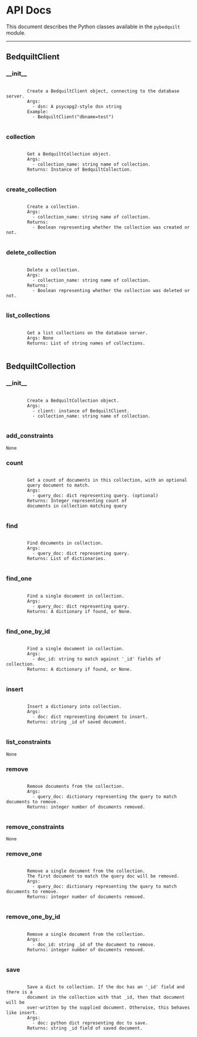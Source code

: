 # API Docs

This document describes the Python classes available in the `pybedquilt` module.

---- ---- ---- ----


## BedquiltClient



### \_\_init\_\_

```

        Create a BedquiltClient object, connecting to the database server.
        Args:
          - dsn: A psycopg2-style dsn string
        Example:
          - BedquiltClient("dbname=test")
        
```



### collection

```

        Get a BedquiltCollection object.
        Args:
          - collection_name: string name of collection.
        Returns: Instance of BedquiltCollection.
        
```



### create\_collection

```

        Create a collection.
        Args:
          - collection_name: string name of collection.
        Returns:
          - Boolean representing whether the collection was created or not.
        
```



### delete\_collection

```

        Delete a collection.
        Args:
          - collection_name: string name of collection.
        Returns:
          - Boolean representing whether the collection was deleted or not.
        
```



### list\_collections

```

        Get a list collections on the database server.
        Args: None
        Returns: List of string names of collections.
        
```


## BedquiltCollection



### \_\_init\_\_

```

        Create a BedquiltCollection object.
        Args:
          - client: instance of BedquiltClient.
          - collection_name: string name of collection.
        
```



### add\_constraints

```
None
```



### count

```

        Get a count of documents in this collection, with an optional
        query document to match.
        Args:
          - query_doc: dict representing query. (optional)
        Returns: Integer representing count of
        documents in collection matching query
        
```



### find

```

        Find documents in collection.
        Args:
          - query_doc: dict representing query.
        Returns: List of dictionaries.
        
```



### find\_one

```

        Find a single document in collection.
        Args:
          - query_doc: dict representing query.
        Returns: A dictionary if found, or None.
        
```



### find\_one\_by\_id

```

        Find a single document in collection.
        Args:
          - doc_id: string to match against '_id' fields of collection.
        Returns: A dictionary if found, or None.
        
```



### insert

```

        Insert a dictionary into collection.
        Args:
          - doc: dict representing document to insert.
        Returns: string _id of saved document.
        
```



### list\_constraints

```
None
```



### remove

```

        Remove documents from the collection.
        Args:
          - query_doc: dictionary representing the query to match documents to remove.
        Returns: integer number of documents removed.
        
```



### remove\_constraints

```
None
```



### remove\_one

```

        Remove a single document from the collection.
        The first document to match the query doc will be removed.
        Args:
          - query_doc: dictionary representing the query to match documents to remove.
        Returns: integer number of documents removed.
        
```



### remove\_one\_by\_id

```

        Remove a single document from the collection.
        Args:
          - doc_id: string _id of the document to remove.
        Returns: integer number of documents removed.
        
```



### save

```

        Save a dict to collection. If the doc has an '_id' field and there is a
        document in the collection with that _id, then that document will be
        over-written by the supplied document. Otherwise, this behaves like insert.
        Args:
          - doc: python dict representing doc to save.
        Returns: string _id field of saved document.
        
```


